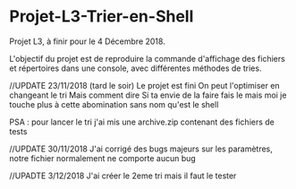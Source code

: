 # Projet-L3-Trier-en-Shell
Projet L3, à finir pour le 4 Décembre 2018.

L'objectif du projet est de reproduire la commande d'affichage des fichiers et répertoires dans une console, avec différentes méthodes de tries.

//UPDATE 23/11/2018 (tard le soir)
Le projet est fini
On peut l'optimiser en changeant le tri
Mais comment dire
Si ta envie de la faire fais le mais moi je touche plus à cette abomination sans nom qu'est le shell

PSA : pour lancer le tri j'ai mis une archive.zip contenant des fichiers de tests

//UPDATE 30/11/2018
J'ai corrigé des bugs majeurs sur les paramètres, notre fichier normalement ne comporte aucun bug

//UPADTE 3/12/2018
J'ai créer le 2eme tri mais il faut le tester
